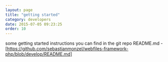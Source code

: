 ```yaml
---
layout: page
title: "getting started"
category: developers
date: 2015-07-05 09:23:25
order: 10
---
```


some getting started instructions you can find in the git repo README.md - [https://github.com/sebastianmonzel/webfiles-framework-php/blob/develop/README.md]

